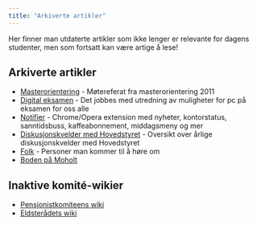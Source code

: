 ```yaml
---
title: "Arkiverte artikler"
---
```


Her finner man utdaterte artikler som ikke lenger er relevante for dagens studenter, men som fortsatt kan være artige å lese!

## Arkiverte artikler

- [Masterorientering](/wiki/online/info/faglig/masterorientering/) - Møtereferat fra masterorientering 2011
- [Digital eksamen](/wiki/online/info/innsikt-og-interface/digital-eksamen/) - Det jobbes med utredning av muligheter for pc på eksamen for oss alle
- [Notifier](/wiki/online/info/innsikt-og-interface/notifier/) - Chrome/Opera extension med nyheter, kontorstatus, sanntidsbuss, kaffeabonnement, middagsmeny og mer
- [Diskusjonskvelder med Hovedstyret](/wiki/online/info/innsikt-og-interface/diskusjonskveldmedhs/) - Oversikt over årlige diskusjonskvelder med Hovedstyret  
- [Folk](/wiki/online/info/trivia/folk/) - Personer man kommer til å høre om
- [Boden på Moholt](/wiki/online/bodenpaamoholt)

## Inaktive komité-wikier

- [Pensjonistkomiteens wiki](/wiki/komiteer/pankom/)
- [Eldsterådets wiki](/wiki/komiteer/eldsteradets-wiki/)